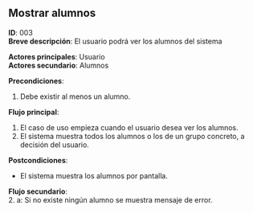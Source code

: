 ## Mostrar alumnos  
**ID**: 003  
**Breve descripción**: El usuario podrá ver los alumnos del sistema  

  **Actores principales**: Usuario  
**Actores secundario**: Alumnos  

  **Precondiciones**:  
  1. Debe existir al menos un alumno.  


  **Flujo principal**:  
  1. El caso de uso empieza cuando el usuario desea ver los alumnos.  
  2. El sistema muestra todos los alumnos o los de un grupo concreto, a decisión del usuario.  


  **Postcondiciones**:  
  * El sistema muestra los alumnos por pantalla.  


  **Flujo secundario**:  
  2. a: Si no existe ningún alumno se muestra mensaje de error.
